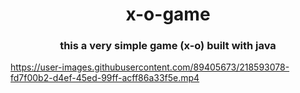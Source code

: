 <h1 align='center'> x-o-game</h1>
<h3 align='center'>this a very simple game (x-o) built with java</h3>



https://user-images.githubusercontent.com/89405673/218593078-fd7f00b2-d4ef-45ed-99ff-acff86a33f5e.mp4

